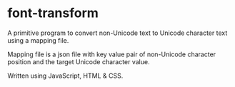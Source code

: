# font-transform
A primitive program to convert non-Unicode text to Unicode character text using a mapping file.

Mapping file is a json file with key value pair of non-Unicode character position and the target Unicode character value.

Written using JavaScript, HTML & CSS.

